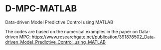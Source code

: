 # D-MPC-MATLAB
Data-driven Model Predictive Control using MATLAB


The codes are based on the numerical examples in the paper on Data-driven MPC:
https://www.researchgate.net/publication/391878502_Data-driven_Model_Predictive_Control_using_MATLAB

